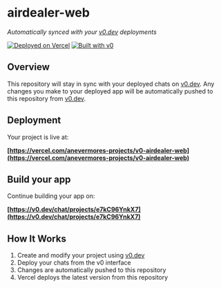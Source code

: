 # airdealer-web

*Automatically synced with your [v0.dev](https://v0.dev) deployments*

[![Deployed on Vercel](https://img.shields.io/badge/Deployed%20on-Vercel-black?style=for-the-badge&logo=vercel)](https://vercel.com/anevermores-projects/v0-airdealer-web)
[![Built with v0](https://img.shields.io/badge/Built%20with-v0.dev-black?style=for-the-badge)](https://v0.dev/chat/projects/e7kC96YnkX7)

## Overview

This repository will stay in sync with your deployed chats on [v0.dev](https://v0.dev).
Any changes you make to your deployed app will be automatically pushed to this repository from [v0.dev](https://v0.dev).

## Deployment

Your project is live at:

**[https://vercel.com/anevermores-projects/v0-airdealer-web](https://vercel.com/anevermores-projects/v0-airdealer-web)**

## Build your app

Continue building your app on:

**[https://v0.dev/chat/projects/e7kC96YnkX7](https://v0.dev/chat/projects/e7kC96YnkX7)**

## How It Works

1. Create and modify your project using [v0.dev](https://v0.dev)
2. Deploy your chats from the v0 interface
3. Changes are automatically pushed to this repository
4. Vercel deploys the latest version from this repository
